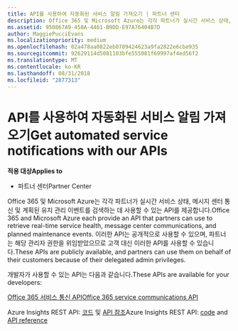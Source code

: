 ```yaml
---
title: API를 사용하여 자동화된 서비스 알림 가져오기 | 파트너 센터
description: Office 365 및 Microsoft Azure는 각각 파트너가 실시간 서비스 상태, 메시지 센터 통신 및 계획된 유지 관리 이벤트를 검색하는 데 사용할 수 있는 API를 제공합니다.
ms.assetid: 950867A9-458A-4461-B9DD-E97A76404B7D
author: MaggiePucciEvans
ms.localizationpriority: medium
ms.openlocfilehash: 02a478aa0822eb0709424623a9fa2822e6cbe935
ms.sourcegitcommit: 92629114d5081103bfe555081f69997af4ed56f2
ms.translationtype: MT
ms.contentlocale: ko-KR
ms.lasthandoff: 08/31/2018
ms.locfileid: "2877313"
---
```

# <a name="get-automated-service-notifications-with-our-apis"></a><span data-ttu-id="425d9-103">API를 사용하여 자동화된 서비스 알림 가져오기</span><span class="sxs-lookup"><span data-stu-id="425d9-103">Get automated service notifications with our APIs</span></span>

**<span data-ttu-id="425d9-104">적용 대상</span><span class="sxs-lookup"><span data-stu-id="425d9-104">Applies to</span></span>**

-  <span data-ttu-id="425d9-105">파트너 센터</span><span class="sxs-lookup"><span data-stu-id="425d9-105">Partner Center</span></span>

<span data-ttu-id="425d9-106">Office 365 및 Microsoft Azure는 각각 파트너가 실시간 서비스 상태, 메시지 센터 통신 및 계획된 유지 관리 이벤트를 검색하는 데 사용할 수 있는 API를 제공합니다.</span><span class="sxs-lookup"><span data-stu-id="425d9-106">Office 365 and Microsoft Azure each provide an API that partners can use to retrieve real-time service health, message center communications, and planned maintenance events.</span></span> <span data-ttu-id="425d9-107">이러한 API는 공개적으로 사용할 수 있으며, 파트너는 해당 관리자 권한을 위임받았으므로 고객 대신 이러한 API를 사용할 수 있습니다.</span><span class="sxs-lookup"><span data-stu-id="425d9-107">These APIs are publicly available, and partners can use them on behalf of their customers because of their delegated admin privileges.</span></span>

<span data-ttu-id="425d9-108">개발자가 사용할 수 있는 API는 다음과 같습니다.</span><span class="sxs-lookup"><span data-stu-id="425d9-108">These APIs are available for your developers:</span></span>

[<span data-ttu-id="425d9-109">Office 365 서비스 통신 API</span><span class="sxs-lookup"><span data-stu-id="425d9-109">Office 365 service communications API</span></span>](http://go.microsoft.com/fwlink/p/?LinkId=616899)

<span data-ttu-id="425d9-110">Azure Insights REST API: [코드](http://go.microsoft.com/fwlink/p/?LinkId=617299) 및 [API 참조](http://go.microsoft.com/fwlink/p/?LinkId=617300)</span><span class="sxs-lookup"><span data-stu-id="425d9-110">Azure Insights REST API: [code](http://go.microsoft.com/fwlink/p/?LinkId=617299) and [API reference](http://go.microsoft.com/fwlink/p/?LinkId=617300)</span></span>

 

 



